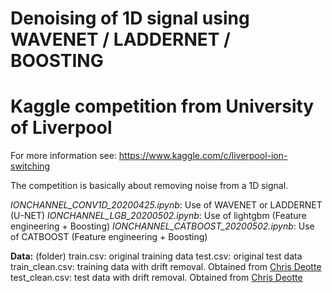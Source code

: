 # Denoising of 1D signal using WAVENET / LADDERNET / BOOSTING
# Kaggle competition from University of Liverpool

For more information see:
https://www.kaggle.com/c/liverpool-ion-switching

The competition is basically about removing noise from a 1D signal.

*IONCHANNEL_CONV1D_20200425.ipynb*: Use of WAVENET or LADDERNET (U-NET)
*IONCHANNEL_LGB_20200502.ipynb*: Use of lightgbm (Feature engineering + Boosting)
*IONCHANNEL_CATBOOST_20200502.ipynb*: Use of CATBOOST (Feature engineering + Boosting)

**Data:** (folder)
train.csv: original training data
test.csv: original test data
train_clean.csv: training data with drift removal. Obtained from [Chris Deotte](https://www.kaggle.com/cdeotte/data-without-drift)
test_clean.csv: test data with drift removal. Obtained from [Chris Deotte](https://www.kaggle.com/cdeotte/data-without-drift)
